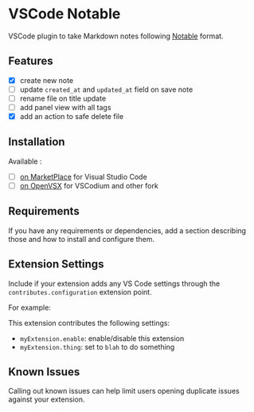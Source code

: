 # VSCode Notable

VSCode plugin to take Markdown notes following [Notable](https://notable.app/) format.

## Features

- [x] create new note
- [ ] update `created_at` and `updated_at` field on save note
- [ ] rename file on title update
- [ ] add panel view with all tags
- [x] add an action to safe delete file

## Installation

Available :

- [ ] [on MarketPlace](https://marketplace.visualstudio.com/vscode) for Visual Studio Code
- [ ] [on OpenVSX](https://open-vsx.org/extension/madeindjs/markdown-tags) for VSCodium and other fork

## Requirements

If you have any requirements or dependencies, add a section describing those and how to install and configure them.

## Extension Settings

Include if your extension adds any VS Code settings through the `contributes.configuration` extension point.

For example:

This extension contributes the following settings:

- `myExtension.enable`: enable/disable this extension
- `myExtension.thing`: set to `blah` to do something

## Known Issues

Calling out known issues can help limit users opening duplicate issues against your extension.
